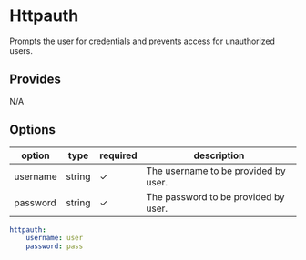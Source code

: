 # Httpauth
Prompts the user for credentials and prevents access for unauthorized users.

## Provides
N/A

## Options
option      | type   | required | description
------------|--------|----------|------------
username    | string | ✓        | The username to be provided by user.
password    | string | ✓        | The password to be provided by user.

```yaml
httpauth:
    username: user
    password: pass
```
